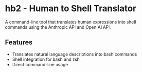 # hb2 - Human to Shell Translator

A command-line tool that translates human expressions into shell commands using the Anthropic API and Open AI API.

## Features

- Translates natural language descriptions into bash commands
- Shell integration for bash and zsh
- Direct command-line usage